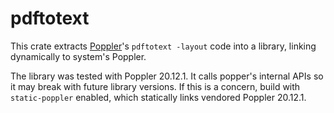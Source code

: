 # pdftotext

This crate extracts [Poppler](https://poppler.freedesktop.org/)'s `pdftotext
-layout` code into a library, linking dynamically to system's Poppler.

The library was tested with Poppler 20.12.1. It calls popper's internal APIs so it
may break with future library versions. If this is a concern, build with
`static-poppler` enabled, which statically links vendored Poppler 20.12.1.
